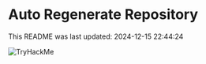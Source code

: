 # Auto Regenerate Repository

This README was last updated: 2024-12-15 22:44:24

 ![TryHackMe](https://tryhackme.com/badge/533634)